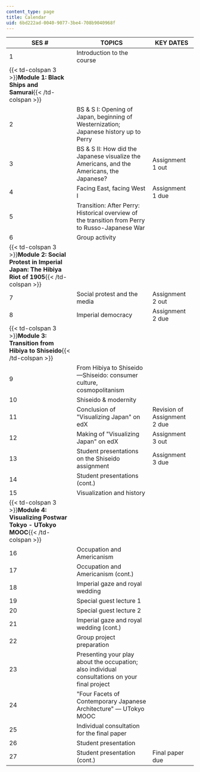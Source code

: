 ```yaml
---
content_type: page
title: Calendar
uid: 6bd222ad-0040-9077-3be4-708b9040968f
---
```


| SES # | TOPICS | KEY DATES |
| --- | --- | --- |
| 1 | Introduction to the course | &nbsp; |
| {{< td-colspan 3 >}}**Module 1: Black Ships and Samurai**{{< /td-colspan >}} |||
| 2 | BS & S I: Opening of Japan, beginning of Westernization; Japanese history up to Perry | &nbsp; |
| 3 | BS & S II: How did the Japanese visualize the Americans, and the Americans, the Japanese? | Assignment 1 out |
| 4 | Facing East, facing West I | Assignment 1 due |
| 5 | Transition: After Perry: Historical overview of the transition from Perry to Russo-Japanese War | &nbsp; |
| 6 | Group activity | &nbsp; |
| {{< td-colspan 3 >}}**Module 2: Social Protest in Imperial Japan: The Hibiya Riot of 1905**{{< /td-colspan >}} |||
| 7 | Social protest and the media | Assignment 2 out |
| 8 | Imperial democracy | Assignment 2 due |
| {{< td-colspan 3 >}}**Module 3: Transition from Hibiya to Shiseido**{{< /td-colspan >}} |||
| 9 | From Hibiya to Shiseido—Shiseido: consumer culture, cosmopolitanism | &nbsp; |
| 10 | Shiseido & modernity | &nbsp; |
| 11 | Conclusion of "Visualizing Japan" on edX | Revision of Assignment 2 due |
| 12 | Making of "Visualizing Japan" on edX | Assignment 3 out |
| 13 | Student presentations on the Shiseido assignment | Assignment 3 due |
| 14 | Student presentations (cont.) | &nbsp; |
| 15 | Visualization and history | &nbsp; |
| {{< td-colspan 3 >}}**Module 4: Visualizing Postwar Tokyo - UTokyo MOOC**{{< /td-colspan >}} |||
| 16 | Occupation and Americanism | &nbsp; |
| 17 | Occupation and Americanism (cont.) | &nbsp; |
| 18 | Imperial gaze and royal wedding | &nbsp; |
| 19 | Special guest lecture 1 | &nbsp; |
| 20 | Special guest lecture 2 | &nbsp; |
| 21 | Imperial gaze and royal wedding (cont.) | &nbsp; |
| 22 | Group project preparation | &nbsp; |
| 23 | Presenting your play about the occupation; also individual consultations on your final project | &nbsp; |
| 24 | "Four Facets of Contemporary Japanese Architecture" ﻿— UTokyo MOOC   | &nbsp; |
| 25 | Individual consultation for the final paper | &nbsp; |
| 26 | Student presentation | &nbsp; |
| 27 | Student presentation (cont.) | Final paper due
